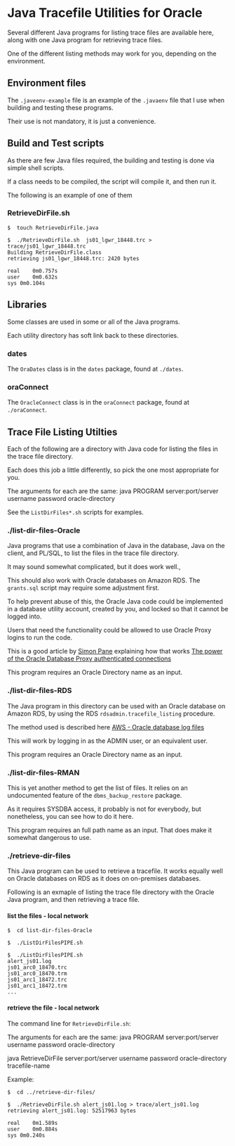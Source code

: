 Java Tracefile Utilities for Oracle
===================================


Several different Java programs for listing trace files are available here, along with one Java program for retrieving trace files.

One of the different listing methods may work for you, depending on the environment.

## Environment files

The `.javeenv-example` file is an example of the `.javaenv` file that I use when building and testing these programs.

Their use is not mandatory, it is just a convenience.

## Build and Test scripts

As there are few Java files required, the building and testing is done via simple shell scripts.

If a class needs to be compiled, the script will compile it, and then run it.

The following is an example of one of them

### RetrieveDirFile.sh

```text
$  touch RetrieveDirFile.java

$  ./RetrieveDirFile.sh  js01_lgwr_18448.trc > trace/js01_lgwr_18448.trc
Building RetrieveDirFile.class
retrieving js01_lgwr_18448.trc: 2420 bytes

real	0m0.757s
user	0m0.632s
sys	0m0.104s
```

## Libraries

Some classes are used in some or all of the Java programs.

Each utility directory has soft link back to these directories.

### dates

The `OraDates` class is in the `dates` package, found at `./dates`.

### oraConnect

The `OracleConnect` class is in the `oraConnect` package, found at `./oraConnect`.

## Trace File Listing Utilties

Each of the following are a directory with Java code for listing the files in the trace file directory.

Each does this job a little differently, so pick the one most appropriate for you.

The arguments for each are the same:  java PROGRAM server:port/server username password oracle-directory

See the `ListDirFiles*.sh` scripts for examples.

### ./list-dir-files-Oracle

Java programs that use a combination of Java in the database, Java on the client, and PL/SQL, to list the files in the trace file directory.

It may sound somewhat complicated, but it does work well.,

This should also work with Oracle databases on Amazon RDS.  The `grants.sql` script may require some adjustment first.

To help prevent abuse of this, the Oracle Java code could be implemented in a database utility account, created by you, and locked so that it cannot be logged into.

Users that need the functionality could be allowed to use Oracle Proxy logins to run the code.

This is a good article by [Simon Pane](https://blog.pythian.com/author/pane/) explaining how that works [The power of the Oracle Database Proxy authenticated connections](https://blog.pythian.com/the-power-of-the-oracle-database-proxy-authenticated-connections/)

This program requires an Oracle Directory name as an input.

### ./list-dir-files-RDS

The Java program in this directory can be used with an Oracle database on Amazon RDS, by using the RDS `rdsadmin.tracefile_listing` procedure.

The method used is described here [AWS - Oracle database log files ](https://docs.aws.amazon.com/AmazonRDS/latest/UserGuide/USER_LogAccess.Concepts.Oracle.html)

This will work by logging in as the ADMIN user, or an equivalent user.

This program requires an Oracle Directory name as an input.


### ./list-dir-files-RMAN

This is yet another method to get the list of files. It relies on an undocumented feature of the `dbms_backup_restore` package.

As it requires SYSDBA access, it probably is not for everybody, but nonetheless, you can see how to do it here.

This program requires an full path name as an input. That does make it somewhat dangerous to use.

### ./retrieve-dir-files

This Java program can be used to retrieve a tracefile.  It works equally well on Oracle databases on RDS as it does on on-premises databases.

Following is an exmaple of listing the trace file directory with the Oracle Java program, and then retrieving a trace file.


#### list the files - local network

```text
$  cd list-dir-files-Oracle

$  ./ListDirFilesPIPE.sh 

$  ./ListDirFilesPIPE.sh 
alert_js01.log
js01_arc0_18470.trc
js01_arc0_18470.trm
js01_arc1_18472.trc
js01_arc1_18472.trm
...
```

#### retrieve the file - local network

The command line for `RetrieveDirFile.sh`:

The arguments for each are the same:  java PROGRAM server:port/server username password oracle-directory

  java RetrieveDirFile  server:port/server username password oracle-directory tracefile-name

Example:

```text
$  cd ../retrieve-dir-files/

$  ./RetrieveDirFile.sh alert_js01.log > trace/alert_js01.log
retrieving alert_js01.log: 52517963 bytes

real	0m1.589s
user	0m0.884s
sys	0m0.240s
```



